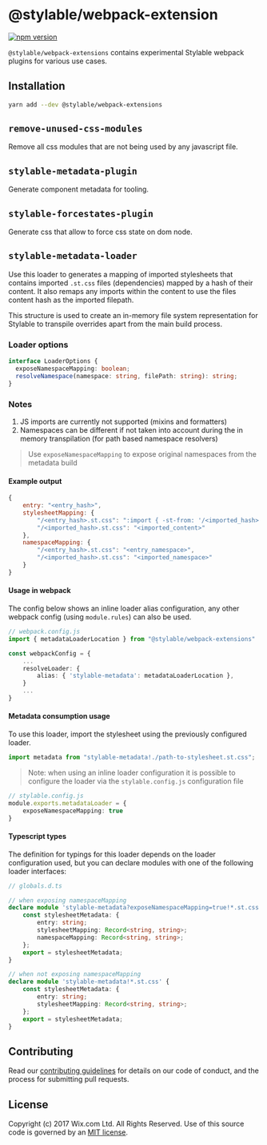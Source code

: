# @stylable/webpack-extension

[![npm version](https://img.shields.io/npm/v/@stylable/webpack-extensions.svg)](https://www.npmjs.com/package/@stylable/webpack-extensions)

`@stylable/webpack-extensions` contains experimental Stylable webpack plugins for various use cases.

## Installation

```sh
yarn add --dev @stylable/webpack-extensions
```

## `remove-unused-css-modules`

Remove all css modules that are not being used by any javascript file.

## `stylable-metadata-plugin`

Generate component metadata for tooling.

## `stylable-forcestates-plugin`

Generate css that allow to force css state on dom node.

## `stylable-metadata-loader`

Use this loader to generates a mapping of imported stylesheets that contains imported `.st.css` files (dependencies) mapped by a hash of their content. It also remaps any imports within the content to use the files content hash as the imported filepath. 

This structure is used to create an in-memory file system representation for Stylable to transpile overrides apart from the main build process.

### Loader options
```ts
interface LoaderOptions {
  exposeNamespaceMapping: boolean;
  resolveNamespace(namespace: string, filePath: string): string;
}
```

### Notes 
1. JS imports are currently not supported (mixins and formatters)
2. Namespaces can be different if not taken into account during the in memory transpilation (for path based namespace resolvers)

> Use `exposeNamespaceMapping` to expose original namespaces from the metadata build

#### Example output
```js
{
    entry: "<entry_hash>",
    stylesheetMapping: {
        "/<entry_hash>.st.css": ":import { -st-from: '/<imported_hash>.st.css' } <rest_of_entry_content>",
        "/<imported_hash>.st.css": "<imported_content>"
    },
    namespaceMapping: {
        "/<entry_hash>.st.css": "<entry_namespace>",
        "/<imported_hash>.st.css": "<imported_namespace>"
    }
}
```


#### Usage in webpack
The config below shows an inline loader alias configuration, any other webpack config (using `module.rules`) can also be used.


```ts
// webpack.config.js
import { metadataLoaderLocation } from "@stylable/webpack-extensions"

const webpackConfig = {
    ...
    resolveLoader: {
        alias: { 'stylable-metadata': metadataLoaderLocation },
    }
    ...
}
```

#### Metadata consumption usage
To use this loader, import the stylesheet using the previously configured loader.
```ts
import metadata from "stylable-metadata!./path-to-stylesheet.st.css";
```

> Note: when using an inline loader configuration it is possible to configure the loader via the `stylable.config.js` configuration file
```ts
// stylable.config.js
module.exports.metadataLoader = {
    exposeNamespaceMapping: true    
}
```

#### Typescript types
The definition for typings for this loader depends on the loader configuration used, but you can declare modules with one of the following loader interfaces:

```ts
// globals.d.ts

// when exposing namespaceMapping
declare module 'stylable-metadata?exposeNamespaceMapping=true!*.st.css' {
    const stylesheetMetadata: {
        entry: string;
        stylesheetMapping: Record<string, string>;
        namespaceMapping: Record<string, string>;
    };
    export = stylesheetMetadata;
}

// when not exposing namespaceMapping
declare module 'stylable-metadata!*.st.css' {
    const stylesheetMetadata: {
        entry: string;
        stylesheetMapping: Record<string, string>;
    };
    export = stylesheetMetadata;
}
```

## Contributing

Read our [contributing guidelines](../../CONTRIBUTING.md) for details on our code of conduct, and the process for submitting pull requests.

## License

Copyright (c) 2017 Wix.com Ltd. All Rights Reserved. Use of this source code is governed by an [MIT license](./LICENSE).
